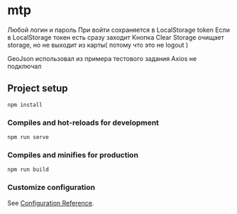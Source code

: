 # mtp
Любой логин и пароль
При войти сохраняется в LocalStorage token
Если в LocalStorage токен есть сразу заходит
Кнопка Clear Storage очищает storage, но не выходит из карты( потому что это не logout )

GeoJson использовал из примера тестового задания
Axios не подключал
## Project setup
```
npm install
```

### Compiles and hot-reloads for development
```
npm run serve
```

### Compiles and minifies for production
```
npm run build
```

### Customize configuration
See [Configuration Reference](https://cli.vuejs.org/config/).
